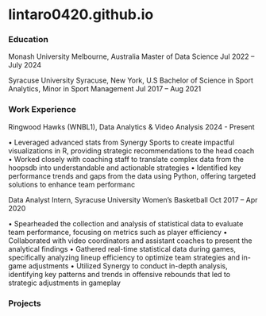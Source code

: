 # lintaro0420.github.io

### Education 
Monash University Melbourne, Australia
Master of Data Science Jul 2022 – July 2024

Syracuse University Syracuse, New York, U.S
Bachelor of Science in Sport Analytics, Minor in Sport Management Jul 2017 – Aug 2021

### Work Experience 
Ringwood Hawks (WNBL1), Data Analytics & Video Analysis 2024 - Present

• Leveraged advanced stats from Synergy Sports to create impactful visualizations in R, providing strategic recommendations to the head coach
• Worked closely with coaching staff to translate complex data from the hoopsdb into understandable and actionable strategies
• Identified key performance trends and gaps from the data using Python, offering targeted solutions to enhance team performanc

Data Analyst Intern, Syracuse University Women’s Basketball Oct 2017 – Apr 2020

• Spearheaded the collection and analysis of statistical data to evaluate team performance, focusing on metrics such as player efficiency
• Collaborated with video coordinators and assistant coaches to present the analytical findings
• Gathered real-time statistical data during games, specifically analyzing lineup efficiency to optimize team strategies and in-game adjustments
• Utilized Synergy to conduct in-depth analysis, identifying key patterns and trends in offensive rebounds that led to strategic adjustments in gameplay

### Projects 
